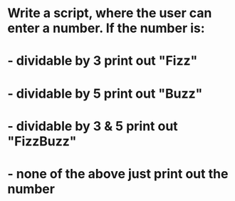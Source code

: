 # Write a script, where the user can enter a number. If the number is: 
#   - dividable by 3 print out "Fizz"
#   - dividable by 5 print out "Buzz"
#   - dividable by 3 & 5 print out "FizzBuzz"
#   - none of the above just print out the number